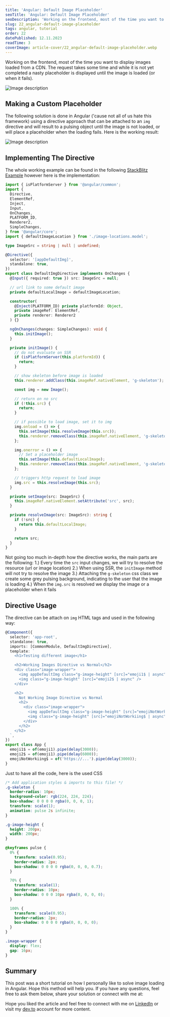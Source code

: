 ```yaml
---
title: 'Angular: Default Image Placeholder'
seoTitle: 'Angular: Default Image Placeholder'
seoDescription: 'Working on the frontend, most of the time you want to display images loaded from a CDN. The request...'
slug: 22_angular-default-image-placeholder
tags: angular, tutorial
order: 22
datePublished: 12.11.2023
readTime: 3
coverImage: article-cover/22_angular-default-image-placeholder.webp
---
```


Working on the frontend, most of the time you want to display images loaded from a CDN. The request takes some time and while it is not yet completed a nasty placeholder is displayed until the image is loaded (or when it fails).

![Image description](https://dev-to-uploads.s3.amazonaws.com/uploads/articles/pgn5rzgld8yragbu4p3b.png)

## Making a Custom Placeholder

The following solution is done in Angular ('cause not all of us hate this framework) using a directive approach that can be attached to an `img` directive and will result to a pulsing object until the image is not loaded, or will place a placeholder when the loading fails.
Here is the working result:

![Image description](https://dev-to-uploads.s3.amazonaws.com/uploads/articles/wk5twjb4r83vhtcdeyu5.gif)

## Implementing The Directive

The whole working example can be found in the following [StackBlitz Example](https://stackblitz.com/edit/stackblitz-starters-oeeyee?file=src%2Fmain.ts) however here is the implementation:

```typescript
import { isPlatformServer } from '@angular/common';
import {
  Directive,
  ElementRef,
  Inject,
  Input,
  OnChanges,
  PLATFORM_ID,
  Renderer2,
  SimpleChanges,
} from '@angular/core';
import { defaultImageLocation } from './image-locations.model';

type ImageSrc = string | null | undefined;

@Directive({
  selector: '[appDefaultImg]',
  standalone: true,
})
export class DefaultImgDirective implements OnChanges {
  @Input({ required: true }) src: ImageSrc = null;

  // url link to some default image
  private defaultLocalImage = defaultImageLocation;

  constructor(
    @Inject(PLATFORM_ID) private platformId: Object,
    private imageRef: ElementRef,
    private renderer: Renderer2
  ) {}

  ngOnChanges(changes: SimpleChanges): void {
    this.initImage();
  }

  private initImage() {
    // do not evaluate on SSR
    if (isPlatformServer(this.platformId)) {
      return;
    }

    // show skeleton before image is loaded
    this.renderer.addClass(this.imageRef.nativeElement, 'g-skeleton');

    const img = new Image();

    // return on no src
    if (!this.src) {
      return;
    }

    // if possible to load image, set it to img
    img.onload = () => {
      this.setImage(this.resolveImage(this.src));
      this.renderer.removeClass(this.imageRef.nativeElement, 'g-skeleton');
    };

    img.onerror = () => {
      // Set a placeholder image
      this.setImage(this.defaultLocalImage);
      this.renderer.removeClass(this.imageRef.nativeElement, 'g-skeleton');
    };

    // triggers http request to load image
    img.src = this.resolveImage(this.src);
  }

  private setImage(src: ImageSrc) {
    this.imageRef.nativeElement.setAttribute('src', src);
  }

  private resolveImage(src: ImageSrc): string {
    if (!src) {
      return this.defaultLocalImage;
    }

    return src;
  }
}
```

Not going too much in-depth how the directive works, the main parts are the following:
1.) Every time the `src` input changes, we will try to resolve the resource (url or image location)
2.) When using SSR, the `initImage` method will not try to resolve the image
3.) Attaching the `g-skeleton` css class we create some grey pulsing background, indicating to the user that the image is loading
4.) When the `img.src` is resolved we display the image or a placeholder when it fails

## Directive Usage

The directive can be attach on `img` HTML tags and used in the following way:

```typescript
@Component({
  selector: 'app-root',
  standalone: true,
  imports: [CommonModule, DefaultImgDirective],
  template: `
    <h1>Testing different image</h1>

    <h2>Working Images Directive vs Normal</h2>
    <div class="image-wrapper">
      <img appDefaultImg class="g-image-height" [src]="emoji1$ | async" />
      <img class="g-image-height" [src]="emoji2$ | async" />
    </div>

    <h2>
      Not Working Image Directive vs Normal
      <h2>
        <div class="image-wrapper">
          <img appDefaultImg class="g-image-height" [src]="emojiNotWorkiing$ | async" />
          <img class="g-image-height" [src]="emojiNotWorkiing$ | async" />
        </div>
      </h2>
    </h2>
  `,
})
export class App {
  emoji1$ = of(emoji1).pipe(delay(3000));
  emoji2$ = of(emoji1).pipe(delay(6000));
  emojiNotWorkiing$ = of('https://...').pipe(delay(3000));
}
```

Just to have all the code, here is the used CSS

```css
/* Add application styles & imports to this file! */
.g-skeleton {
  border-radius: 10px;
  background-color: rgb(224, 224, 224);
  box-shadow: 0 0 0 0 rgba(0, 0, 0, 1);
  transform: scale(1);
  animation: pulse 2s infinite;
}

.g-image-height {
  height: 200px;
  width: 200px;
}

@keyframes pulse {
  0% {
    transform: scale(0.95);
    border-radius: 2px;
    box-shadow: 0 0 0 0 rgba(0, 0, 0, 0.7);
  }

  70% {
    transform: scale(1);
    border-radius: 10px;
    box-shadow: 0 0 0 10px rgba(0, 0, 0, 0);
  }

  100% {
    transform: scale(0.95);
    border-radius: 2px;
    box-shadow: 0 0 0 0 rgba(0, 0, 0, 0);
  }
}

.image-wrapper {
  display: flex;
  gap: 16px;
}
```

## Summary

This post was a short tutorial on how I personally like to solve image loading in Angular. Hope this method will help you. If you have any questions, feel free to ask them below, share your solution or connect with me at:

Hope you liked the article and feel free to connect with me on [LinkedIn](https://www.linkedin.com/in/eduard-krivanek) or visit my [dev.to](https://dev.to/krivanek06) account for more content.
